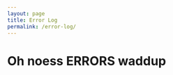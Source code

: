 ```yaml
---
layout: page
title: Error Log
permalink: /error-log/
---
```

<div class="home">

  <h1>Oh noess ERRORS waddup</h1>

</div>
